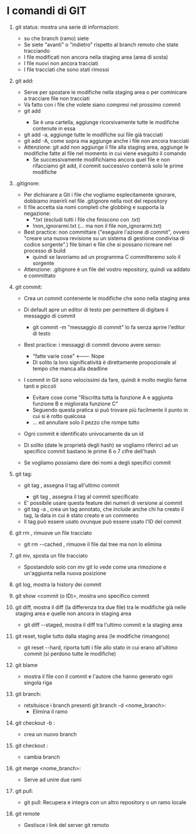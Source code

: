 # I comandi di GIT

1) git status: mostra una serie di informazioni:
    - su che branch (ramo) siete
    - Se siete "avanti" o "indietro" rispetto al branch remoto che state tracciando
    - I file modificati non ancora nella staging area (area di sosta)
    - I file nuovi non ancora tracciati
    - I file tracciati che sono stati rimossi

2) git add:
    - Serve per spostare le modifiche nella staging area o per cominicare a tracciare file non tracciati
    - Va fatto con i file che volete siano compresi nel prossimo commit
    - git add <file>
        - Se <file> è una cartella, aggiunge ricorsivamente tutte le modifiche contenute in essa
    - git add -a, aggiunge tutte le modifiche sui file già tracciati
    - git add -A, come sopra ma aggiunge anche i file non ancora tracciati
    - Attenzione: git add non aggiunge il file alla staging area, aggiunge le modifiche fatte al file nel momento in cui viene eseguito il comando
        - Se successivamente modifichiamo ancora quel file e non rifacciamo git add, il commit successivo conterrà solo le prime modifiche
    
3) .gitignore:
    - Per dichiarare a Git i file che vogliamo esplecitamente ignorare, dobbiamo inserirli nel file .gitignore nella root del repository
    - Il file accetta sia nomi completi che globbing e supporta la negazione:
        - *.txt (escludi tutti i file che finiscono con .txt)
        - !non_ignorarmi.txt (... ma non il file non_ignorarmi.txt) 
    - Best practice: non committare ("eseguire l'azione di commit", ovvero "creare una nuova revisione su un sistema di gestione condivisa di codice sorgente".)
      file binari e file che si possano ricreare nel processo di build
        - quindi se lavoriamo ad un programma C committeremo solo il sorgente
    - Attenzione: .gitignore è un file del vostro repository, quindi va addato e committato

4) git commit:
    - Crea un commit contenente le modifiche che sono nella staging area
    - Di default apre un editor di testo per permettere di digitare il messaggio di commit
        - git commit -m "messaggio di commit" lo fa senza aprire l'editor di testo
    - Best practice: i messaggi di commit devono avere senso:
        - "fatte varie cose" <--- Nope
        - Di solito la loro significatività è direttamente propozionale al tempo che manca alla deadline

    - I commit in Git sono velocissimi da fare, quindi è molto meglio farne tanti e piccoli
        - Evitare cose come "Riscritta tutta la funzione A e aggiunta funzione B e migliorata funzione C"
        - Seguendo questa pratica si può trovare più facilmente il punto in cui si è rotto qualcosa
        - ... ed annullare solo il pezzo che rompe tutto
    - Ogni commit è identificato univocamente da un id
    - Di solito (date le proprietà degli hash) se vogliamo riferirci ad un specifico commit bastano le prime 6 o 7 cifre dell'hash
    - Se vogliamo possiamo dare dei nomi a degli specifici commit

5) git tag:
    - git tag <nometag>, assegna il tag all'ultimo commit
        - git tag <nometag> <id del commit>, assegna il tag al commit specificato
    - E' possibile usare questa feature dei numeri di versione ai commit
    - git tag -a <nometag>, crea un tag annotato, che include anche chi ha creato il tag, la data in cui è stato creato e un commento
    - Il tag può essere usato ovunque può essere usato l'ID del commit 

6) git rm <nomefile>, rimuove un file tracciato
    - git rm --cached <nomefile>, rimuove il file dal tree ma non lo elimina

7) git mv, sposta un file tracciato
    - Spostandolo solo con mv git lo vede come una rimozione e un'aggiunta nella nuova posizione

8) git log, mostra la history dei commit

9) git show <commit (o ID)>, mostra uno specifico commit

10) git diff, mostra il diff (la differenza tra due file) tra le modifiche già nelle staging area e quelle non ancora in staging area
    - git diff --staged, mostra il diff tra l'ultimo commit e la staging area

11) git reset, toglie tutto dalla staging area (le modifiche rimangono)
    - git reset --hard, riporta tutti i file allo stato in cui erano all'ultimo commit (si perdono tutte le modifiche)

12) git blame <nomefile>
    - mostra il file con il commit e l'autore che hanno generato ogni singola riga

13) git branch:
    - retsituisce i branch presenti
    git branch -d <nome_branch>:
        - Elimina il ramo

14) git checkout -b <nome branch>:
    - crea un nuovo branch

15) git checkout <nome branch>:
    - cambia branch

16) git merge <nome_branch>:
    - Serve ad unire due rami

17) git pull:
    - git pull: Recupera e integra con un altro repository o un ramo locale 
    
18) git remote
    - Gestisce i link del server git remoto